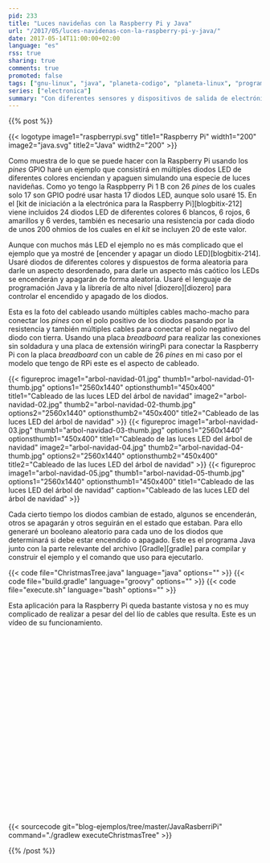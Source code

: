 ```yaml
---
pid: 233
title: "Luces navideñas con la Raspberry Pi y Java"
url: "/2017/05/luces-navidenas-con-la-raspberry-pi-y-java/"
date: 2017-05-14T11:00:00+02:00
language: "es"
rss: true
sharing: true
comments: true
promoted: false
tags: ["gnu-linux", "java", "planeta-codigo", "planeta-linux", "programacion"]
series: ["electronica"]
summary: "Con diferentes sensores y dispositivos de salida de electrónica se pueden realizar proyectos muy interesantes. En el siguiente usaré múltiples diodos LED que se encenderán y apagarán de forma aleatoria cada cierto tiempo. El resultado será muy vistoso y lo utilizaré cuando lleguen las fechas como luces navideñas."
---
```


{{% post %}}

{{< logotype image1="raspberrypi.svg" title1="Raspberry Pi" width1="200" image2="java.svg" title2="Java" width2="200" >}}

Como muestra de lo que se puede hacer con la Raspberry Pi usando los _pines_ GPIO haré un ejemplo que consistirá en múltiples diodos LED de diferentes colores enciendan y apaguen simulando una especie de luces navideñas. Como yo tengo la Raspbperry Pi 1 B con 26 _pines_ de los cuales solo 17 son GPIO podré usar hasta 17 diodos LED, aunque solo usaré 15. En el [kit de iniciación a la electrónica para la Raspberry Pi][blogbitix-212] viene incluidos 24 diodos LED de diferentes colores 6 blancos, 6 rojos, 6 amarillos y 6 verdes, también es necesario una resistencia por cada diodo de unos 200 ohmios de los cuales en el _kit_ se incluyen 20 de este valor.

Aunque con muchos más LED el ejemplo no es más complicado que el ejemplo que ya mostré de [encender y apagar un diodo LED][blogbitix-214]. Usaré diodos de diferentes colores y dispuestos de forma aleatoria para darle un aspecto desordenado, para darle un aspecto más caótico los LEDs se encenderán y apagarán de forma aleatoria. Usaré el lenguaje de programación Java y la librería de alto nivel [diozero][diozero] para controlar el encendido y apagado de los diodos.

Esta es la foto del cableado usando múltiples cables macho-macho para conectar los _pines_ con el polo positivo de los diodos pasando por la resistencia y también múltiples cables para conectar el polo negativo del diodo con tierra. Usando una placa _breadboard_ para realizar las conexiones sin soldadura y una placa de extensión wiringPi para conectar la Raspberry Pi con la placa _breadboard_ con un cable de 26 _pines_ en mi caso por el modelo que tengo de RPi este es el aspecto de cableado.

{{< figureproc
    image1="arbol-navidad-01.jpg" thumb1="arbol-navidad-01-thumb.jpg" options1="2560x1440" optionsthumb1="450x400" title1="Cableado de las luces LED del árbol de navidad"
    image2="arbol-navidad-02.jpg" thumb2="arbol-navidad-02-thumb.jpg" options2="2560x1440" optionsthumb2="450x400" title2="Cableado de las luces LED del árbol de navidad" >}}
{{< figureproc
    image1="arbol-navidad-03.jpg" thumb1="arbol-navidad-03-thumb.jpg" options1="2560x1440" optionsthumb1="450x400" title1="Cableado de las luces LED del árbol de navidad"
    image2="arbol-navidad-04.jpg" thumb2="arbol-navidad-04-thumb.jpg" options2="2560x1440" optionsthumb2="450x400" title2="Cableado de las luces LED del árbol de navidad" >}}
{{< figureproc
    image1="arbol-navidad-05.jpg" thumb1="arbol-navidad-05-thumb.jpg" options1="2560x1440" optionsthumb1="450x400" title1="Cableado de las luces LED del árbol de navidad"
    caption="Cableado de las luces LED del árbol de navidad" >}}

Cada cierto tiempo los diodos cambian de estado, algunos se encenderán, otros se apagarán y otros seguirán en el estado que estaban. Para ello generaré un booleano aleatorio para cada uno de los diodos que determinará si debe estar encendido o apagado. Este es el programa Java junto con la parte relevante del archivo [Gradle][gradle] para compilar y construir el ejemplo y el comando que uso para ejecutarlo.

{{< code file="ChristmasTree.java" language="java" options="" >}}
{{< code file="build.gradle" language="groovy" options="" >}}
{{< code file="execute.sh" language="bash" options="" >}}

Esta aplicación para la Raspberry Pi queda bastante vistosa y no es muy complicado de realizar a pesar del del lío de cables que resulta. Este es un vídeo de su funcionamiento.

<div class="media media-video">
  <iframe width="640" height="360" data-src="https://www.youtube.com/embed/F2BChbcyr5g" frameborder="0" class="lozad" allowfullscreen></iframe>
</div>

{{< sourcecode git="blog-ejemplos/tree/master/JavaRasberriPi" command="./gradlew executeChristmasTree" >}}

{{% /post %}}
